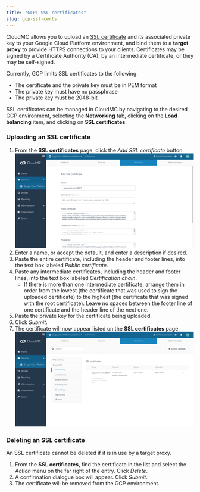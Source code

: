 ```yaml
---
title: "GCP: SSL certificates"
slug: gcp-ssl-certs
---
```



CloudMC allows you to upload an [SSL certificate](https://en.wikipedia.org/wiki/Public_key_certificate) and its associated private key to your Google Cloud Platform environment, and bind them to a **target proxy** to provide HTTPS connections to your clients.  Certificates may be signed by a Certificate Authority (CA), by an intermediate certificate, or they may be self-signed.

Currently, GCP limits SSL certificates to the following:
   - The certificate and the private key must be in PEM format
   - The private key must have no passphrase
   - The private key must be 2048-bit

SSL certificates can be managed in CloudMC by navigating to the desired GCP environment, selecting the **Networking** tab, clicking on the **Load balancing** item, and clicking on **SSL certificates**.

### Uploading an SSL certificate

1. From the **SSL certificates** page, click the *Add SSL certificate* button.
   ![Add SSL certificate page](../../assets/gcp-ssl-cert-1-en.png)
1. Enter a name, or accept the default, and enter a description if desired.
1. Paste the entire certificate, including the header and footer lines, into the text box labeled *Public certificate*.
1. Paste any intermediate certificates, including the header and footer lines, into the text box labeled *Certification chain*.
   - If there is more than one intermediate certificate, arrange them in order from the lowest (the certificate that was used to sign the uploaded certificate) to the highest (the certificate that was signed with the root certificate).  Leave no spaces between the footer line of one certificate and the header line of the next one.
1. Paste the private key for the certificate being uploaded.
1. Click *Submit*.
1. The certificate will now appear listed on the **SSL certificates** page.
   ![SSL certificates page](../../assets/gcp-ssl-cert-2-en.png)

### Deleting an SSL certificate

An SSL certificate cannot be deleted if it is in use by a target proxy.

1. From the **SSL certificates**, find the certificate in the list and select the *Action* menu on the far right of the entry.  Click *Delete*.
1. A confirmation dialogue box will appear.  Click *Submit*.
1. The certificate will be removed from the GCP environment.
